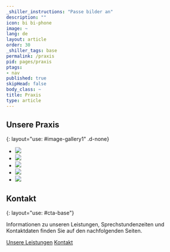 ```yaml
---
_shiller_instructions: "Passe bilder an"
description: ""
icon: bi bi-phone
image: ~
lang: de
layout: article
order: 30
_shiller_tags: base
permalink: /praxis
pid: pages/praxis
ptags:
- nav
published: true
skipHead: false
body_class: ~
title: Praxis
type: article
---
```

## Unsere Praxis
{: layout="use: #image-gallery1" .d-none}

- ![](https://cdn.leuffen.de//falk-k43/v2/12/460-307_gfedcba/Praxis_Falk_8312.webp)
- ![](https://cdn.leuffen.de//falk-k43/v2/10/508-339_gfedcba/Praxis_Falk_8316.webp)
- ![](https://cdn.leuffen.de//falk-k43/v2/9/93-64_gfedcba/Praxis_Falk_8278.webp)
- ![](https://cdn.leuffen.de//falk-k43/v2/8/460-307_gfedcba/Praxis_Falk_8279.webp)
- ![](https://cdn.leuffen.de//falk-k43/v2/13/121-85_gfedcba/DSCF1142.webp)


## Kontakt
{: layout="use: #cta-base"}

Informationen zu unseren Leistungen, Sprechstundenzeiten und Kontaktdaten finden Sie auf den nachfolgenden Seiten. 

[Unsere Leistungen](/leistungen)
[Kontakt](/kontakt)
